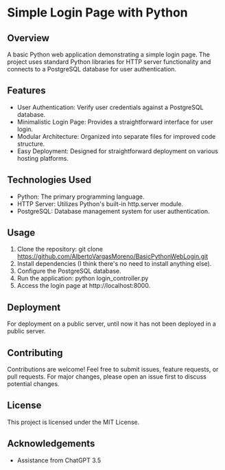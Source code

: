 # Simple Login Page with Python

## Overview
A basic Python web application demonstrating a simple login page. The project uses standard Python libraries for HTTP server functionality and connects to a PostgreSQL database for user authentication.

## Features
* User Authentication: Verify user credentials against a PostgreSQL database.
* Minimalistic Login Page: Provides a straightforward interface for user login.
* Modular Architecture: Organized into separate files for improved code structure.
* Easy Deployment: Designed for straightforward deployment on various hosting platforms.

## Technologies Used
* Python: The primary programming language.
* HTTP Server: Utilizes Python's built-in http.server module.
* PostgreSQL: Database management system for user authentication.

## Usage
1. Clone the repository: git clone https://github.com/AlbertoVargasMoreno/BasicPythonWebLogin.git
2. Install dependencies (I think there's no need to install anything else).
3. Configure the PostgreSQL database.
4. Run the application: python login_controller.py
5. Access the login page at http://localhost:8000.

## Deployment
For deployment on a public server, until now it has not been deployed in a public server.

## Contributing
Contributions are welcome! Feel free to submit issues, feature requests, or pull requests. For major changes, please open an issue first to discuss potential changes.

## License
This project is licensed under the MIT License.

## Acknowledgements
* Assistance from ChatGPT 3.5